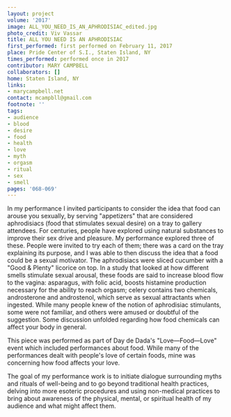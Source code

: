 ```yaml
---
layout: project
volume: '2017'
image: ALL_YOU_NEED_IS_AN_APHRODISIAC_edited.jpg
photo_credit: Viv Vassar
title: ALL YOU NEED IS AN APHRODISIAC
first_performed: first performed on February 11, 2017
place: Pride Center of S.I., Staten Island, NY
times_performed: performed once in 2017
contributor: MARY CAMPBELL
collaborators: []
home: Staten Island, NY
links:
- marycampbell.net
contact: mcampbll@gmail.com
footnote: ''
tags:
- audience
- blood
- desire
- food
- health
- love
- myth
- orgasm
- ritual
- sex
- smell
pages: '068-069'
---
```


In my performance I invited participants to consider the idea that food can arouse you sexually, by serving "appetizers" that are considered aphrodisiacs (food that stimulates sexual desire) on a tray to gallery attendees. For centuries, people have explored using natural substances to improve their sex drive and pleasure. My performance explored three of these. People were invited to try each of them; there was a card on the tray explaining its purpose, and I was able to then discuss the idea that a food could be a sexual motivator. The aphrodisiacs were sliced cucumber with a "Good & Plenty" licorice on top. In a study that looked at how different smells stimulate sexual arousal, these foods are said to increase blood flow to the vagina: asparagus, with folic acid, boosts histamine production necessary for the ability to reach orgasm; celery contains two chemicals, androsterone and androstenol, which serve as sexual attractants when ingested. While many people knew of the notion of aphrodisiac stimulants, some were not familiar, and others were amused or doubtful of the suggestion. Some discussion unfolded regarding how food chemicals can affect your body in general.

This piece was performed as part of Day de Dada's "Love—Food—Love" event which included performances about food. While many of the performances dealt with people's love of certain foods, mine was concerning how food affects your love.

The goal of my performance work is to initiate dialogue surrounding myths and rituals of well-being and to go beyond traditional health practices, delving into more esoteric procedures and using non-medical practices to bring about awareness of the physical, mental, or spiritual health of my audience and what might affect them.
